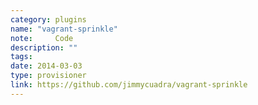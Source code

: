 ```yaml
---
category: plugins
name: "vagrant-sprinkle"
note:     Code
description: ""
tags:
date: 2014-03-03
type: provisioner
link: https://github.com/jimmycuadra/vagrant-sprinkle
---
```

